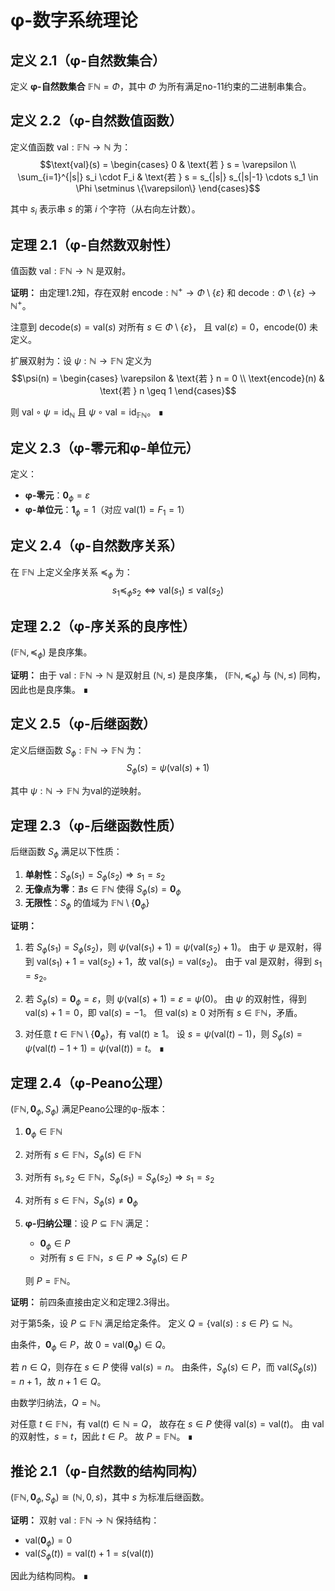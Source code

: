 # φ-数字系统理论

## 定义 2.1（φ-自然数集合）
定义 **φ-自然数集合** $\mathbb{F}\mathbb{N} = \Phi$，其中 $\Phi$ 为所有满足no-11约束的二进制串集合。

## 定义 2.2（φ-自然数值函数）
定义值函数 $\text{val}: \mathbb{F}\mathbb{N} \to \mathbb{N}$ 为：
$$\text{val}(s) = \begin{cases}
0 & \text{若 } s = \varepsilon \\
\sum_{i=1}^{|s|} s_i \cdot F_i & \text{若 } s = s_{|s|} s_{|s|-1} \cdots s_1 \in \Phi \setminus \{\varepsilon\}
\end{cases}$$

其中 $s_i$ 表示串 $s$ 的第 $i$ 个字符（从右向左计数）。

## 定理 2.1（φ-自然数双射性）
值函数 $\text{val}: \mathbb{F}\mathbb{N} \to \mathbb{N}$ 是双射。

**证明：** 
由定理1.2知，存在双射 $\text{encode}: \mathbb{N}^+ \to \Phi \setminus \{\varepsilon\}$ 和 $\text{decode}: \Phi \setminus \{\varepsilon\} \to \mathbb{N}^+$。

注意到 $\text{decode}(s) = \text{val}(s)$ 对所有 $s \in \Phi \setminus \{\varepsilon\}$，
且 $\text{val}(\varepsilon) = 0$，$\text{encode}(0)$ 未定义。

扩展双射为：设 $\psi: \mathbb{N} \to \mathbb{F}\mathbb{N}$ 定义为
$$\psi(n) = \begin{cases}
\varepsilon & \text{若 } n = 0 \\
\text{encode}(n) & \text{若 } n \geq 1
\end{cases}$$

则 $\text{val} \circ \psi = \text{id}_{\mathbb{N}}$ 且 $\psi \circ \text{val} = \text{id}_{\mathbb{F}\mathbb{N}}$。 ∎

## 定义 2.3（φ-零元和φ-单位元）
定义：
- **φ-零元**：$\mathbf{0}_\phi = \varepsilon$
- **φ-单位元**：$\mathbf{1}_\phi = 1$（对应 $\text{val}(1) = F_1 = 1$）

## 定义 2.4（φ-自然数序关系）
在 $\mathbb{F}\mathbb{N}$ 上定义全序关系 $\preceq_\phi$ 为：
$$s_1 \preceq_\phi s_2 \iff \text{val}(s_1) \leq \text{val}(s_2)$$

## 定理 2.2（φ-序关系的良序性）
$(\mathbb{F}\mathbb{N}, \preceq_\phi)$ 是良序集。

**证明：** 
由于 $\text{val}: \mathbb{F}\mathbb{N} \to \mathbb{N}$ 是双射且 $(\mathbb{N}, \leq)$ 是良序集，
$(\mathbb{F}\mathbb{N}, \preceq_\phi)$ 与 $(\mathbb{N}, \leq)$ 同构，因此也是良序集。 ∎

## 定义 2.5（φ-后继函数）
定义后继函数 $S_\phi: \mathbb{F}\mathbb{N} \to \mathbb{F}\mathbb{N}$ 为：
$$S_\phi(s) = \psi(\text{val}(s) + 1)$$

其中 $\psi: \mathbb{N} \to \mathbb{F}\mathbb{N}$ 为$\text{val}$的逆映射。

## 定理 2.3（φ-后继函数性质）
后继函数 $S_\phi$ 满足以下性质：
1. **单射性**：$S_\phi(s_1) = S_\phi(s_2) \Rightarrow s_1 = s_2$
2. **无像点为零**：$\nexists s \in \mathbb{F}\mathbb{N}$ 使得 $S_\phi(s) = \mathbf{0}_\phi$
3. **无限性**：$S_\phi$ 的值域为 $\mathbb{F}\mathbb{N} \setminus \{\mathbf{0}_\phi\}$

**证明：** 
1. 若 $S_\phi(s_1) = S_\phi(s_2)$，则 $\psi(\text{val}(s_1) + 1) = \psi(\text{val}(s_2) + 1)$。
   由于 $\psi$ 是双射，得到 $\text{val}(s_1) + 1 = \text{val}(s_2) + 1$，故 $\text{val}(s_1) = \text{val}(s_2)$。
   由于 $\text{val}$ 是双射，得到 $s_1 = s_2$。

2. 若 $S_\phi(s) = \mathbf{0}_\phi = \varepsilon$，则 $\psi(\text{val}(s) + 1) = \varepsilon = \psi(0)$。
   由 $\psi$ 的双射性，得到 $\text{val}(s) + 1 = 0$，即 $\text{val}(s) = -1$。
   但 $\text{val}(s) \geq 0$ 对所有 $s \in \mathbb{F}\mathbb{N}$，矛盾。

3. 对任意 $t \in \mathbb{F}\mathbb{N} \setminus \{\mathbf{0}_\phi\}$，有 $\text{val}(t) \geq 1$。
   设 $s = \psi(\text{val}(t) - 1)$，则 $S_\phi(s) = \psi(\text{val}(t) - 1 + 1) = \psi(\text{val}(t)) = t$。 ∎

## 定理 2.4（φ-Peano公理）
$(\mathbb{F}\mathbb{N}, \mathbf{0}_\phi, S_\phi)$ 满足Peano公理的φ-版本：

1. $\mathbf{0}_\phi \in \mathbb{F}\mathbb{N}$
2. 对所有 $s \in \mathbb{F}\mathbb{N}$，$S_\phi(s) \in \mathbb{F}\mathbb{N}$
3. 对所有 $s_1, s_2 \in \mathbb{F}\mathbb{N}$，$S_\phi(s_1) = S_\phi(s_2) \Rightarrow s_1 = s_2$
4. 对所有 $s \in \mathbb{F}\mathbb{N}$，$S_\phi(s) \neq \mathbf{0}_\phi$
5. **φ-归纳公理**：设 $P \subseteq \mathbb{F}\mathbb{N}$ 满足：
   - $\mathbf{0}_\phi \in P$
   - 对所有 $s \in \mathbb{F}\mathbb{N}$，$s \in P \Rightarrow S_\phi(s) \in P$
   
   则 $P = \mathbb{F}\mathbb{N}$。

**证明：** 
前四条直接由定义和定理2.3得出。

对于第5条，设 $P \subseteq \mathbb{F}\mathbb{N}$ 满足给定条件。
定义 $Q = \{\text{val}(s) : s \in P\} \subseteq \mathbb{N}$。

由条件，$\mathbf{0}_\phi \in P$，故 $0 = \text{val}(\mathbf{0}_\phi) \in Q$。

若 $n \in Q$，则存在 $s \in P$ 使得 $\text{val}(s) = n$。
由条件，$S_\phi(s) \in P$，而 $\text{val}(S_\phi(s)) = n + 1$，故 $n + 1 \in Q$。

由数学归纳法，$Q = \mathbb{N}$。

对任意 $t \in \mathbb{F}\mathbb{N}$，有 $\text{val}(t) \in \mathbb{N} = Q$，
故存在 $s \in P$ 使得 $\text{val}(s) = \text{val}(t)$。
由 $\text{val}$ 的双射性，$s = t$，因此 $t \in P$。
故 $P = \mathbb{F}\mathbb{N}$。 ∎

## 推论 2.1（φ-自然数的结构同构）
$(\mathbb{F}\mathbb{N}, \mathbf{0}_\phi, S_\phi) \cong (\mathbb{N}, 0, s)$，其中 $s$ 为标准后继函数。

**证明：** 
双射 $\text{val}: \mathbb{F}\mathbb{N} \to \mathbb{N}$ 保持结构：
- $\text{val}(\mathbf{0}_\phi) = 0$
- $\text{val}(S_\phi(t)) = \text{val}(t) + 1 = s(\text{val}(t))$

因此为结构同构。 ∎